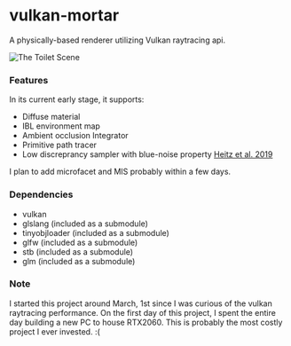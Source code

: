 # vulkan-mortar

A physically-based renderer utilizing Vulkan raytracing api.

![The Toilet Scene](https://raw.githubusercontent.com/jamornsriwasansak/vulkan-mortar/master/readme/toilet.png)

### Features
In its current early stage, it supports:
* Diffuse material
* IBL environment map
* Ambient occlusion Integrator
* Primitive path tracer
* Low discreprancy sampler with blue-noise property [Heitz et al. 2019](https://eheitzresearch.wordpress.com/762-2/)

I plan to add microfacet and MIS probably within a few days.

### Dependencies
* vulkan
* glslang (included as a submodule)
* tinyobjloader (included as a submodule)
* glfw (included as a submodule)
* stb (included as a submodule)
* glm (included as a submodule)

### Note
I started this project around March, 1st since I was curious of the vulkan raytracing performance. On the first day of this project, I spent the entire day building a new PC to house RTX2060. This is probably the most costly project I ever invested. :(
